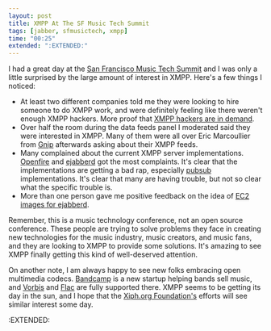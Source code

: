 ```yaml
---
layout: post
title: XMPP At The SF Music Tech Summit
tags: [jabber, sfmusictech, xmpp]
time: "00:25"
extended: ":EXTENDED:"
---
```


I had a great day at the [San Francisco Music Tech Summit](http://www.sfmusictech.com) and I was only a little surprised by the large amount of interest in XMPP.  Here's a few things I noticed:

* At least two different companies told me they were looking to hire someone to do XMPP work, and were definitely feeling like there weren't enough XMPP hackers.  More proof that [XMPP hackers are in demand](https://metajack.im/2008/09/24/xmpp-hackers-in-demand/).
* Over half the room during the data feeds panel I moderated said they were interested in XMPP.  Many of them were all over Eric Marcoullier from [Gnip](http://www.gnip.com) afterwards asking about their XMPP feeds.
* Many complained about the current XMPP server implementations.  [Openfire](http://www.igniterealtime.org/projects/openfire/index.jsp) and [ejabberd](http://www.ejabberd.im) got the most complaints.  It's clear that the implementations are getting a bad rap, especially [pubsub](http://www.xmpp.org/extensions/xep-0060.html) implementations.  It's clear that many are having trouble, but not so clear what the specific trouble is.
* More than one person gave me positive feedback on the idea of [EC2 images for ejabberd](https://metajack.im/2008/10/13/plug-and-play-ejabberd-anyone-interested/).

Remember, this is a music technology conference, not an open source conference.  These people are trying to solve problems they face in creating new technologies for the music industry, music creators, and music fans, and they are looking to XMPP to provide some solutions.  It's amazing to see XMPP finally getting this kind of well-deserved attention.

On another note, I am always happy to see new folks embracing open multimedia codecs.  [Bandcamp](http://bandcamp.mu) is a new startup helping bands sell music, and [Vorbis](http://www.vorbis.com) and [Flac](http://www.flac.org) are fully supported there.  XMPP seems to be getting its day in the sun, and I hope that the [Xiph.org Foundation's](http://www.xiph.org) efforts will see similar interest some day. 

:EXTENDED:



